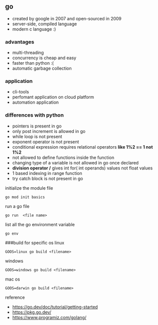 ## go
*   created by google in 2007 and open-sourced in 2009
*   server-side, compiled language
*   modern c language :)

### advantages
*   multi-threading
*   concurrency is cheap and easy
*   faster than python :(
*   automatic garbage collection

### application
*   cli-tools
*   perfomant application on cloud platform
*   automation application

### differences with python
*   pointers is present in go
*   only post increment is allowed in go
*   while loop is not present
*   exponent operator is not present
*   conditional expression requires relational operators **like 1%2 == 1 not 1%2**
*   not allowed to define functions inside the function
*   changing type of a variable is not allowed in go once declared
*   **division operator /** gives int for( int operands) values not float values
*   1 based indexing in  range function
*   try catch block is not present in go

initialize the module file
```
go mod init basics
```
run a go file 
```
go run  <file name>
```
list all the go environment variable
```
go env
```

###build for specific os
linux
```
GOOS=linux go build <filename>
```
windows
```
GOOS=windows go build <filename>
```
mac os
```
GOOS=darwin go build <filename>
```

reference
*   https://go.dev/doc/tutorial/getting-started
*   https://pkg.go.dev/
*   https://www.programiz.com/golang/